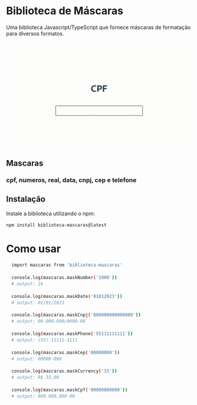 # Biblioteca de Máscaras

Uma biblioteca Javascript/TypeScript que fornece máscaras de formatação para diversos formatos.

![](./src/gif/demonstration.gif)


## Mascaras 
### cpf, numeros, real, data, cnpj, cep e telefone

## Instalação

Instale a biblioteca utilizando o npm:

```bash
npm install biblioteca-mascaras@latest
```

# Como usar

```bash
  import mascaras from 'biblioteca-mascaras'

  console.log(mascaras.maskNumber('1000')) 
  # output: 1k

  console.log(mascaras.maskDate('01012023')) 
  # output: 01/01/2023

  console.log(mascaras.maskCnpj('000000000000000')) 
  # output: 00.000.000/0000-00

  console.log(mascaras.maskPhone('55111111111')) 
  # output: (55) 11111-1111

  console.log(mascaras.maskCep('00000000')) 
  # output: 00000-000

  console.log(mascaras.maskCurrency('33')) 
  # output: R$ 33,00

  console.log(mascaras.maskCpf('00000000000')) 
  # output: 000.000.000-00

```